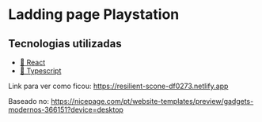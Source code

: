 <h1> Ladding page Playstation </h1>


<h2> Tecnologias utilizadas </h2>
<ul>
  <li><a href="https://pt-br.reactjs.org/">🔗 React</a> <br></li>
  <li><a href="https://www.typescriptlang.org/">🔗 Typescript</a><br>  </li>
</ul>

Link para ver como ficou: https://resilient-scone-df0273.netlify.app

Baseado no: https://nicepage.com/pt/website-templates/preview/gadgets-modernos-366151?device=desktop
